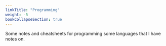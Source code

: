 ```yaml
---
linkTitle: "Programming"
weight: -5
bookCollapseSection: true
---
```


Some notes and cheatsheets for programming some languages that I have notes on.